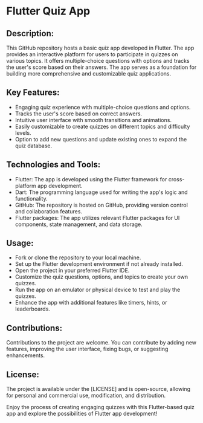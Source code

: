# Flutter Quiz App

## Description:
This GitHub repository hosts a basic quiz app developed in Flutter. The app provides an interactive platform for users to participate in quizzes on various topics. It offers multiple-choice questions with options and tracks the user's score based on their answers. The app serves as a foundation for building more comprehensive and customizable quiz applications.

## Key Features:

- Engaging quiz experience with multiple-choice questions and options.
- Tracks the user's score based on correct answers.
- Intuitive user interface with smooth transitions and animations.
- Easily customizable to create quizzes on different topics and difficulty levels.
- Option to add new questions and update existing ones to expand the quiz database.

## Technologies and Tools:

- Flutter: The app is developed using the Flutter framework for cross-platform app development.
- Dart: The programming language used for writing the app's logic and functionality.
- GitHub: The repository is hosted on GitHub, providing version control and collaboration features.
- Flutter packages: The app utilizes relevant Flutter packages for UI components, state management, and data storage.

## Usage:

- Fork or clone the repository to your local machine.
- Set up the Flutter development environment if not already installed.
- Open the project in your preferred Flutter IDE.
- Customize the quiz questions, options, and topics to create your own quizzes.
- Run the app on an emulator or physical device to test and play the quizzes.
- Enhance the app with additional features like timers, hints, or leaderboards.

## Contributions:
Contributions to the project are welcome. You can contribute by adding new features, improving the user interface, fixing bugs, or suggesting enhancements.

## License:
The project is available under the [LICENSE] and is open-source, allowing for personal and commercial use, modification, and distribution.

Enjoy the process of creating engaging quizzes with this Flutter-based quiz app and explore the possibilities of Flutter app development!
